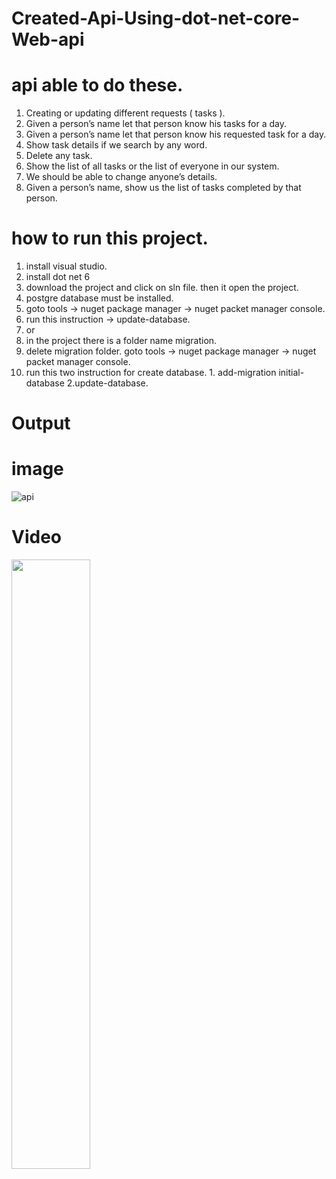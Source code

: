 # Created-Api-Using-dot-net-core-Web-api

# api  able to do these.
1. Creating or updating different requests ( tasks ).
2. Given a person’s name let that person know his tasks for a day.
3. Given a person’s name let that person know his requested task for a day.
4. Show task details if we search by any word.
5. Delete any task.
6. Show the list of all tasks or the list of everyone in our system.
7. We should be able to change anyone’s details.
8. Given a person’s name, show us the list of tasks completed by that person.

# how to run this project.
1. install visual studio.
2. install dot net 6
3. download the project and click on sln file. then it open the project.
4. postgre database must be installed.
5. goto tools -> nuget package manager -> nuget packet manager console.
6. run this  instruction  -> update-database.
7. or
8. in the project there is a folder name migration.
9. delete migration folder. goto tools -> nuget package manager -> nuget packet manager console.
10. run this two instruction for create database. 1. add-migration initial-database 2.update-database.

# Output
# image
![api](https://user-images.githubusercontent.com/39239269/206007974-344bdf06-5afc-4be1-a3b6-a699b55a6a19.jpg)
# Video
[<img src="https://i9.ytimg.com/vi_webp/lxJeJFCmnAg/mq1.webp?sqp=CJC1vpwG-oaymwEmCMACELQB8quKqQMa8AEB-AH-CYACmAWKAgwIABABGGUgZShlMA8=&rs=AOn4CLAk_mg2gKWXHwcswMYRZD_OO97rMA" width="50%">](https://www.youtube.com/watch?v=nA8JC2QpTqw&ab_channel=OmarFaruq "Now in Android: 55")



